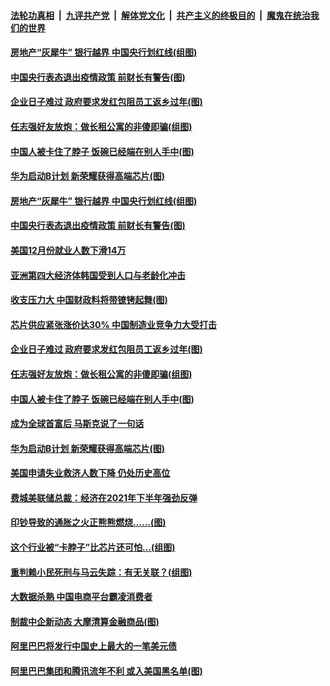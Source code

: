 ####  [法轮功真相](../../../../basic/blob/master/README.md?t=01101202) &nbsp;|&nbsp; [九评共产党](../../../../9ping.md/blob/master/README.md?t=01101202) &nbsp;|&nbsp; [解体党文化](../../../../jtdwh.md/blob/master/README.md?t=01101202)  &nbsp;|&nbsp; [共产主义的终极目的](../../../../gczydzjmd.md/blob/master/README.md?t=01101202) &nbsp;|&nbsp; [魔鬼在统治我们的世界](../../../../mgztzwmdsj.md/blob/master/README.md?t=01101202) 

#### [房地产“灰犀牛” 银行越界 中国央行划红线(组图)](../pages/p5/958591.md?t=01101202) 

#### [中国央行表态退出疫情政策 前财长有警告(图)](../pages/p5/958583.md?t=01101202) 

#### [企业日子难过 政府要求发红包阻员工返乡过年(图)](../pages/p5/958519.md?t=01101202) 

#### [任志强好友放炮：做长租公寓的非傻即骗(组图)](../pages/p5/958507.md?t=01101202) 

#### [中国人被卡住了脖子 饭碗已经端在别人手中(图)](../pages/p5/958400.md?t=01101202) 

#### [华为启动B计划 新荣耀获得高端芯片(图)](../pages/p5/958496.md?t=01101202) 

#### [房地产“灰犀牛” 银行越界 中国央行划红线(组图)](../pages/p5/958591.md?t=01101202) 

#### [中国央行表态退出疫情政策 前财长有警告(图)](../pages/p5/958583.md?t=01101202) 

#### [美国12月份就业人数下滑14万](../pages/p5/958573.md?t=01101202) 

#### [亚洲第四大经济体韩国受到人口与老龄化冲击](../pages/p5/958572.md?t=01101202) 

#### [收支压力大 中国财政料将带镣铐起舞(图)](../pages/p5/958556.md?t=01101202) 

#### [芯片供应紧张涨价达30% 中国制造业竞争力大受打击](../pages/p5/958559.md?t=01101202) 

#### [企业日子难过 政府要求发红包阻员工返乡过年(图)](../pages/p5/958519.md?t=01101202) 

#### [任志强好友放炮：做长租公寓的非傻即骗(组图)](../pages/p5/958507.md?t=01101202) 

#### [中国人被卡住了脖子 饭碗已经端在别人手中(图)](../pages/p5/958400.md?t=01101202) 

#### [成为全球首富后 马斯克说了一句话](../pages/p5/958498.md?t=01101202) 

#### [华为启动B计划 新荣耀获得高端芯片(图)](../pages/p5/958496.md?t=01101202) 

#### [美国申请失业救济人数下降 仍处历史高位](../pages/p5/958486.md?t=01101202) 

#### [费城美联储总裁：经济在2021年下半年强劲反弹](../pages/p5/958485.md?t=01101202) 

#### [印钞导致的通胀之火正熊熊燃烧……(图)](../pages/p5/958419.md?t=01101202) 

#### [这个行业被“卡脖子”比芯片还可怕…(组图)](../pages/p5/958431.md?t=01101202) 

#### [重判赖小民死刑与马云失踪：有无关联？(组图)](../pages/p5/958425.md?t=01101202) 

#### [大数据杀熟 中国电商平台霸凌消费者](../pages/p5/958398.md?t=01101202) 

#### [制裁中企新动态 大摩清算金融商品(图)](../pages/p5/958391.md?t=01101202) 

#### [阿里巴巴将发行中国史上最大的一笔美元债](../pages/p5/958382.md?t=01101202) 

#### [阿里巴巴集团和腾讯流年不利 或入美国黑名单(图)](../pages/p5/958379.md?t=01101202) 

